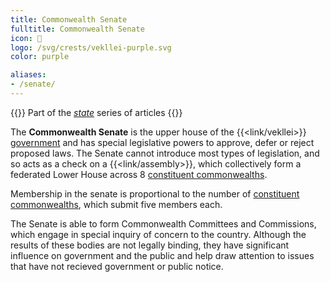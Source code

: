 ```yaml
---
title: Commonwealth Senate
fulltitle: Commonwealth Senate
icon: 🏺
logo: /svg/crests/vekllei-purple.svg
color: purple

aliases:
- /senate/
---
```

{{<note series>}}
 Part of the *[state](/state/)* series of articles
{{</note>}}

The <span class="fi fi-min-vekllei-purple fis"></span> **Commonwealth Senate** is the upper house of the {{<link/vekllei>}} [government](/government/) and has special legislative powers to approve, defer or reject proposed laws. The Senate cannot introduce most types of legislation, and so acts as a check on a {{<link/assembly>}}, which collectively form a federated Lower House across 8 [constituent commonwealths](/constituents/).

Membership in the senate is proportional to the number of [constituent commonwealths](/constiuents/), which submit five members each.

The Senate is able to form Commonwealth Committees and Commissions, which engage in special inquiry of concern to the country. Although the results of these bodies are not legally binding, they have significant influence on government and the public and help draw attention to issues that have not recieved government or public notice.



